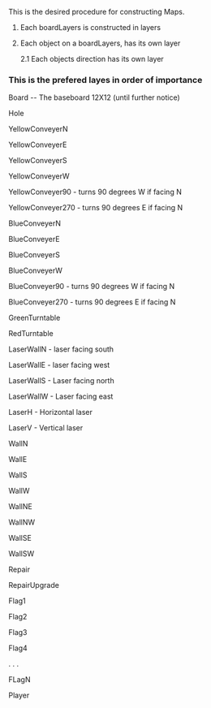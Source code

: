 This is the desired procedure for constructing Maps.

1. Each boardLayers is constructed in layers
2. Each object on a boardLayers, has its own layer
   
    2.1 Each objects direction has its own layer
   
### This is the prefered layes in order of importance
Board -- The baseboard 12X12 (until further notice)

Hole

YellowConveyerN

YellowConveyerE

YellowConveyerS

YellowConveyerW

YellowConveyer90 - turns 90 degrees W if facing N

YellowConveyer270 - turns 90 degrees E if facing N

BlueConveyerN

BlueConveyerE

BlueConveyerS

BlueConveyerW

BlueConveyer90 - turns 90 degrees W if facing N

BlueConveyer270 - turns 90 degrees E if facing N

GreenTurntable

RedTurntable

LaserWallN - laser facing south

LaserWallE - laser facing west

LaserWallS - Laser facing north

LaserWallW - Laser facing east

LaserH - Horizontal laser

LaserV - Vertical laser

WallN

WallE

WallS

WallW

WallNE

WallNW

WallSE

WallSW

Repair

RepairUpgrade

Flag1

Flag2

Flag3

Flag4

. . .

FLagN

Player

